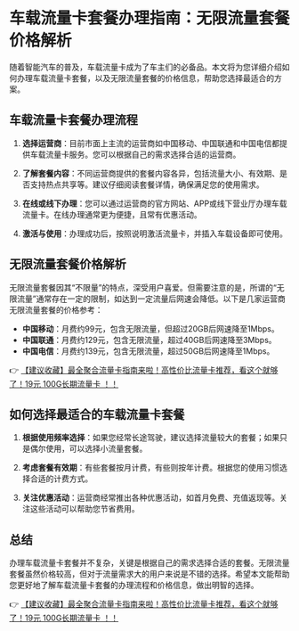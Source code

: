 # 车载流量卡套餐办理指南：无限流量套餐价格解析

随着智能汽车的普及，车载流量卡成为了车主们的必备品。本文将为您详细介绍如何办理车载流量卡套餐，以及无限流量套餐的价格信息，帮助您选择最适合的方案。

## 车载流量卡套餐办理流程

1. **选择运营商**：目前市面上主流的运营商如中国移动、中国联通和中国电信都提供车载流量卡服务。您可以根据自己的需求选择合适的运营商。

2. **了解套餐内容**：不同运营商提供的套餐内容各异，包括流量大小、有效期、是否支持热点共享等。建议仔细阅读套餐详情，确保满足您的使用需求。

3. **在线或线下办理**：您可以通过运营商的官方网站、APP或线下营业厅办理车载流量卡。在线办理通常更为便捷，且常有优惠活动。

4. **激活与使用**：办理成功后，按照说明激活流量卡，并插入车载设备即可使用。

## 无限流量套餐价格解析

无限流量套餐因其“不限量”的特点，深受用户喜爱。但需要注意的是，所谓的“无限流量”通常存在一定的限制，如达到一定流量后网速会降低。以下是几家运营商无限流量套餐的价格参考：

- **中国移动**：月费约99元，包含无限流量，但超过20GB后网速降至1Mbps。
- **中国联通**：月费约129元，包含无限流量，超过40GB后网速降至3Mbps。
- **中国电信**：月费约139元，包含无限流量，超过50GB后网速降至1Mbps。

👉 [【建议收藏】最全聚合流量卡指南来啦！高性价比流量卡推荐，看这个就够了！19元 100G长期流量卡 ！！](https://bit.ly/Liuliangka)

## 如何选择最适合的车载流量卡套餐

1. **根据使用频率选择**：如果您经常长途驾驶，建议选择流量较大的套餐；如果只是偶尔使用，可以选择小流量套餐。

2. **考虑套餐有效期**：有些套餐按月计费，有些则按年计费。根据您的使用习惯选择合适的计费方式。

3. **关注优惠活动**：运营商经常推出各种优惠活动，如首月免费、充值返现等。关注这些活动可以帮助您节省费用。

## 总结

办理车载流量卡套餐并不复杂，关键是根据自己的需求选择合适的套餐。无限流量套餐虽然价格较高，但对于流量需求大的用户来说是不错的选择。希望本文能帮助您更好地了解车载流量卡套餐的办理流程和价格信息，做出明智的选择。

👉 [【建议收藏】最全聚合流量卡指南来啦！高性价比流量卡推荐，看这个就够了！19元 100G长期流量卡 ！！](https://bit.ly/Liuliangka)
